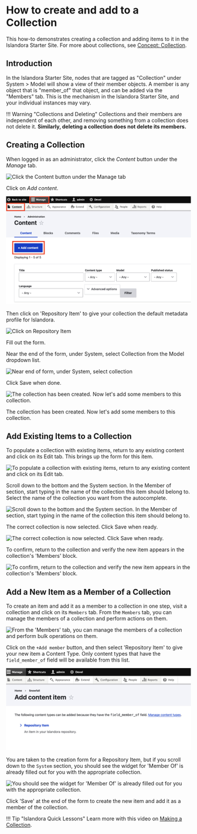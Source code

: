 # How to create and add to a Collection

This how-to demonstrates creating a collection and adding items to it in the Islandora Starter Site. For more about collections, see [Concept: Collection](../concepts/collection.md).

## Introduction

In the Islandora Starter Site, nodes that are tagged as "Collection" under System > Model will show a view of their member objects. A member is any object that is "member_of" that object, and can be added via the "Members" tab. This is the mechanism in the Islandora Starter Site, and your individual instances may vary.

!!! Warning "Collections and Deleting"
    Collections and their members are independent of each other,
    and removing something from a collection does not delete it.
    **Similarly, deleting a collection does not delete its members.**

## Creating a Collection

When logged in as an administrator, click the _Content_ button under the _Manage_ tab.

![Click the _Content_ button under the _Manage_ tab](../assets/collections_admin_content_button.png)

Click on _Add content_.

![Click on add content, under tools](../assets/collections_add_content.png)

Then click on 'Repository Item' to give your collection the default metadata profile for Islandora.

![Click on Repository Item](../assets/collections_repository_item.jpg)

Fill out the form.

Near the end of the form, under System, select Collection from the Model dropdown list.

![Near end of form, under System, select collection](../assets/collections_system.jpg)

Click Save when done.

![The collection has been created. Now let's add some members to this collection.](../assets/collections_parent_node.jpg)

The collection has been created. Now let's add some members to this collection.

## Add Existing Items to a Collection

To populate a collection with existing items, return to any existing content and click on its Edit tab. This brings up the form for this item.

![To populate a collection with existing items, return to any existing content and click on its Edit tab.](../assets/collections_edit_photo_collection.jpg)

Scroll down to the bottom and the System section. In the Member of section, start typing in the name of the collection this item should belong to. Select the name of the collection
you want from the autocomplete.

![Scroll down to the bottom and the System section. In the Member of section, start typing in the name of the collection this item should belong to.](../assets/collections_member_of.jpg)

The correct collection is now selected.  Click Save when ready.

![The correct collection is now selected. Click Save when ready.](../assets/collections_member_of_selected.jpg)

To confirm, return to the collection and verify the new item appears in the collection's 'Members' block.

![To confirm, return to the collection and verify the new item appears in the collection's 'Members' block.](../assets/collections_snowfall.jpg)

## Add a New Item as a Member of a Collection

To create an item and add it as a member to a collection in one step, visit a collection and click on its `Members` tab. From the
`Members` tab, you can manage the members of a collection and perform actions on them.

![From the 'Members' tab, you can manage the members of a collection and perform bulk operations on them.](../assets/resource_nodes_children_tab.png)

Click on the `+Add member` button, and then select 'Repository Item' to give your new item a Content Type.  Only content types that
have the `field_member_of` field will be available from this list.

![Click on the '+Add member' button, and then select 'Repository Item' to give your new item a Content Type.](../assets/collections_select_content_type.png)

You are taken to the creation form for a Repository Item, but if you scroll down to the `System` section, you should see the widget
for 'Member Of' is already filled out for you with the appropriate collection.

![You should see the widget for 'Member Of' is already filled out for you with the appropriate collection.](../assets/collections_member_of_selected.jpg)

Click 'Save' at the end of the form to create the new item and add it as a member of the collection.

!!! Tip "Islandora Quick Lessons"
    Learn more with this video on [Making a Collection](https://youtu.be/9jFVAE6l4so).
